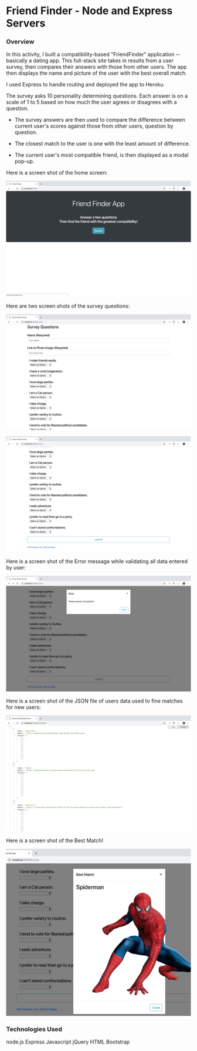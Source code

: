 # Friend Finder - Node and Express Servers

### Overview

In this activity, I built a compatibility-based "FriendFinder" application -- basically a dating app. This full-stack site takes in results from a user survey, then compares their answers with those from other users. The app then displays the name and picture of the user with the best overall match. 

I used Express to handle routing and deployed the app to Heroku.


The survey asks 10 personality determining questions. Each answer is on a scale of 1 to 5 based on how much the user agrees or disagrees with a question.

   * The survey answers are then used to compare the difference between current user's scores against those from other users, question by question. 
   
   * The closest match to the user is one with the least amount of difference.

   * The current user's most compatible friend, is then displayed as a modal pop-up.

Here is a screen shot of the home screen:

![alt text](/images/homescreen.png "Survey questions") 

Here are two screen shots of the survey questions:

![alt text](/images/survey.png "Survey questions") 

![alt text](/images/survey2.png "Survey questions") 


Here is a screen shot of the Error message while validating all data entered by user:

![alt text](/images/Errormsg.png "Error Messgae") 

Here is a screen shot of the JSON file of users data used to fine matches for new users:

![alt text](/images/JSONdatafile.png "Data in JSON") 

Here is a screen shot of the Best Match!

![alt text](/images/BestMatch.jpg "Data in JSON") 



### Technologies Used
  node.js
  Express
  Javascript
  jQuery
  HTML
  Bootstrap
